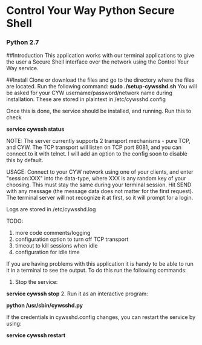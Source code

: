 # Control Your Way Python Secure Shell
### Python 2.7

##Introduction
This application works with our terminal applications to give the user a Secure Shell interface over the network using the Control Your Way service.

##Install
Clone or download the files and go to the directory where the files are located. Run the following command:
**sudo ./setup-cywsshd.sh**
You will be asked for your CYW username/password/network name during installation.
These are stored in plaintext in /etc/cywsshd.config

Once this is done, the service should be installed, and running.
Run this to check

**service cywssh status**

NOTE: The server currently supports 2 transport mechanisms - pure TCP, and CYW.
The TCP transport will listen on TCP port 8081, and you can connect to it with telnet.
I will add an option to the config soon to disable this by default.

USAGE:
Connect to your CYW network using one of your clients, and enter "session:XXX" into the data-type, where XXX is any random key of your choosing. This must stay the same during your terminal session. Hit SEND with any message (the message data does not matter for the first request).
The terminal server will not recognize it at first, so it will prompt for a login.

Logs are stored in /etc/cywsshd.log

TODO:
1.	more code comments/logging
2.	configuration option to turn off TCP transport
3.	timeout to kill sessions when idle
4.	configuration for idle time

If you are having problems with this application it is handy to be able to run it in a terminal to see the output. To do this run the following commands:
1. Stop the service:

**service cywssh stop**
2. Run it as an interactive program:

**python /usr/sbin/cywsshd.py**

If the credentials in cywsshd.config changes, you can restart the service by using:

**service cywssh restart**
